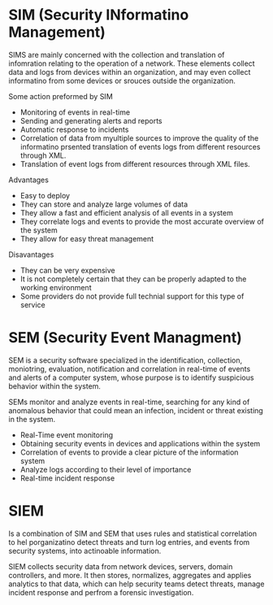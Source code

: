 # SIM (Security INformatino Management)
SIMS are mainly concerned with the collection and translation of infomration relating to the operation of a network. These elements collect data and logs from devices within an organization, and may even collect informatino from some devices or srouces outside the organization. 

Some action preformed by SIM
- Monitoring of events in real-time
- Sending and generating alerts and reports
- Automatic response to incidents
- Correlation of data from myultiple sources to improve the quality of the informatino prsented translation of events logs from different resources through XML.
- Translation of event logs from different resources through XML files.

Advantages
- Easy to deploy
-  They can store and analyze large volumes of data
-  They allow a fast and efficient analysis of all events in a system
-  They correlate logs and events to provide the most accurate overview of the system
-  They allow for easy threat management

Disavantages
- They can be very expensive
- It is not completely certain that they can be properly adapted to the working environment
- Some providers  do not provide full technial support for this type of service

# SEM (Security Event Managment)
SEM is a security software specialized in the identification, collection, moniotring, evaluation, notification and correlation in real-time of events and alerts of a computer system, whose purpose is to identify suspicious behavior within the system.

SEMs monitor and analyze events in real-time, searching for any kind of anomalous behavior that could mean an infection, incident or threat existing in the system. 
- Real-Time event monitoring
- Obtaining security events in devices and applications within the system
- Correlation of events to provide a clear picture of the information system
- Analyze logs according to their level of importance
- Real-time incident response

# SIEM
Is a combination of SIM and SEM that uses rules and statistical correlation to hel porganizatino detect threats and turn log entries, and events from security systems, into actinoable information. 

SIEM collects security data from network devices, servers, domain controllers, and more. It then stores, normalizes, aggregates and applies analytics to that data, which can help security teams detect threats, manage incident response and perfrom a forensic investigation. 





